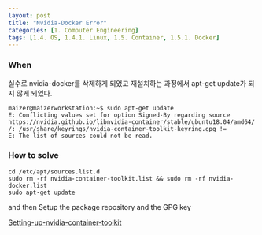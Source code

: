 ```yaml
---
layout: post
title: "Nvidia-Docker Error"
categories: [1. Computer Engineering]
tags: [1.4. OS, 1.4.1. Linux, 1.5. Container, 1.5.1. Docker]
---
```


### When

실수로 nvidia-docker를 삭제하게 되었고 재설치하는 과정에서 apt-get update가 되지 않게 되었다.

```ubuntu-server
maizer@maizerworkstation:~$ sudo apt-get update
E: Conflicting values set for option Signed-By regarding source https://nvidia.github.io/libnvidia-container/stable/ubuntu18.04/amd64/ /: /usr/share/keyrings/nvidia-container-toolkit-keyring.gpg !=
E: The list of sources could not be read.
```

### How to solve

```ubuntu-server
cd /etc/apt/sources.list.d
sudo rm -rf nvidia-container-toolkit.list && sudo rm -rf nvidia-docker.list
sudo apt-get update
```

and then Setup the package repository and the GPG key

[Setting-up-nvidia-container-toolkit](https://docs.nvidia.com/datacenter/cloud-native/container-toolkit/install-guide.html#setting-up-nvidia-container-toolkit)